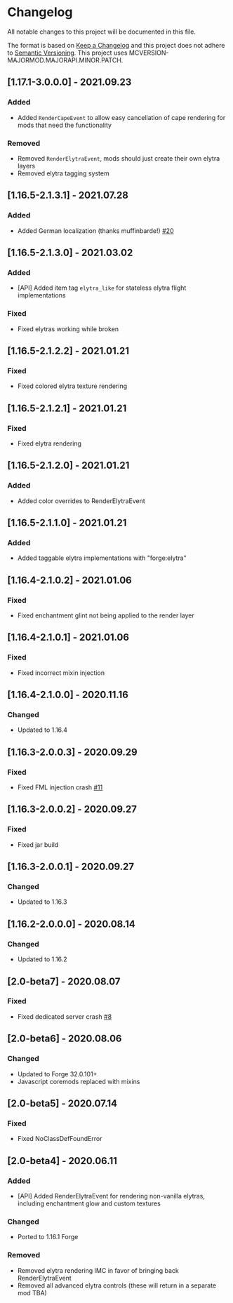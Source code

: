 # Changelog
All notable changes to this project will be documented in this file.

The format is based on [Keep a Changelog](http://keepachangelog.com/en/1.0.0/) and this project does not adhere to [Semantic Versioning](http://semver.org/spec/v2.0.0.html).
This project uses MCVERSION-MAJORMOD.MAJORAPI.MINOR.PATCH.

## [1.17.1-3.0.0.0] - 2021.09.23
### Added
- Added `RenderCapeEvent` to allow easy cancellation of cape rendering for mods that need the functionality
### Removed
- Removed `RenderElytraEvent`, mods should just create their own elytra layers
- Removed elytra tagging system

## [1.16.5-2.1.3.1] - 2021.07.28
### Added
- Added German localization (thanks muffinbarde!) [#20](https://github.com/TheIllusiveC4/Caelus/pull/20)

## [1.16.5-2.1.3.0] - 2021.03.02
### Added
- [API] Added item tag `elytra_like` for stateless elytra flight implementations
### Fixed
- Fixed elytras working while broken

## [1.16.5-2.1.2.2] - 2021.01.21
### Fixed
- Fixed colored elytra texture rendering

## [1.16.5-2.1.2.1] - 2021.01.21
### Fixed
- Fixed elytra rendering

## [1.16.5-2.1.2.0] - 2021.01.21
### Added
- Added color overrides to RenderElytraEvent

## [1.16.5-2.1.1.0] - 2021.01.21
### Added
- Added taggable elytra implementations with "forge:elytra"

## [1.16.4-2.1.0.2] - 2021.01.06
### Fixed
- Fixed enchantment glint not being applied to the render layer

## [1.16.4-2.1.0.1] - 2021.01.06
### Fixed
- Fixed incorrect mixin injection

## [1.16.4-2.1.0.0] - 2020.11.16
### Changed
- Updated to 1.16.4

## [1.16.3-2.0.0.3] - 2020.09.29
### Fixed
- Fixed FML injection crash [#11](https://github.com/TheIllusiveC4/Caelus/issues/11)

## [1.16.3-2.0.0.2] - 2020.09.27
### Fixed
- Fixed jar build

## [1.16.3-2.0.0.1] - 2020.09.27
### Changed
- Updated to 1.16.3

## [1.16.2-2.0.0.0] - 2020.08.14
### Changed
- Updated to 1.16.2

## [2.0-beta7] - 2020.08.07
### Fixed
- Fixed dedicated server crash [#8](https://github.com/TheIllusiveC4/Caelus/issues/8)

## [2.0-beta6] - 2020.08.06
### Changed
- Updated to Forge 32.0.101+
- Javascript coremods replaced with mixins

## [2.0-beta5] - 2020.07.14
### Fixed
- Fixed NoClassDefFoundError

## [2.0-beta4] - 2020.06.11
### Added
- [API] Added RenderElytraEvent for rendering non-vanilla elytras, including enchantment glow and custom textures
### Changed
- Ported to 1.16.1 Forge
### Removed
- Removed elytra rendering IMC in favor of bringing back RenderElytraEvent
- Removed all advanced elytra controls (these will return in a separate mod TBA)
